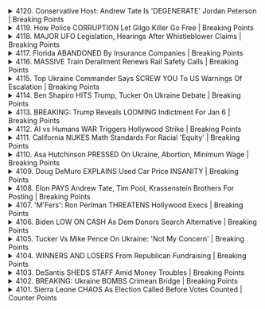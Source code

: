 <details>
<summary>4120. Conservative Host: Andrew Tate Is 'DEGENERATE' Jordan Peterson | Breaking Points</summary><br>

<a href="https://www.youtube.com/watch?v=uOcN-KVAN6E" target="_blank">
    <img src="https://img.youtube.com/vi/uOcN-KVAN6E/maxresdefault.jpg" 
        alt="[Youtube]" width="200">
</a>

# Conservative Host: Andrew Tate Is 'DEGENERATE' Jordan Peterson | Breaking Points


</details>

<details>
<summary>4119. How Police CORRUPTION Let Gilgo Killer Go Free | Breaking Points</summary><br>

<a href="https://www.youtube.com/watch?v=UmrETu84X4s" target="_blank">
    <img src="https://img.youtube.com/vi/UmrETu84X4s/maxresdefault.jpg" 
        alt="[Youtube]" width="200">
</a>

# How Police CORRUPTION Let Gilgo Killer Go Free | Breaking Points


</details>

<details>
<summary>4118. MAJOR UFO Legislation, Hearings After Whistleblower Claims | Breaking Points</summary><br>

<a href="https://www.youtube.com/watch?v=QRDuj6aa_jQ" target="_blank">
    <img src="https://img.youtube.com/vi/QRDuj6aa_jQ/maxresdefault.jpg" 
        alt="[Youtube]" width="200">
</a>

# MAJOR UFO Legislation, Hearings After Whistleblower Claims | Breaking Points


</details>

<details>
<summary>4117. Florida ABANDONED By Insurance Companies | Breaking Points</summary><br>

<a href="https://www.youtube.com/watch?v=fQgy3rCJnr8" target="_blank">
    <img src="https://img.youtube.com/vi/fQgy3rCJnr8/maxresdefault.jpg" 
        alt="[Youtube]" width="200">
</a>

# Florida ABANDONED By Insurance Companies | Breaking Points


</details>

<details>
<summary>4116. MASSIVE Train Derailment Renews Rail Safety Calls | Breaking Points</summary><br>

<a href="https://www.youtube.com/watch?v=-9nm55lWeuI" target="_blank">
    <img src="https://img.youtube.com/vi/-9nm55lWeuI/maxresdefault.jpg" 
        alt="[Youtube]" width="200">
</a>

# MASSIVE Train Derailment Renews Rail Safety Calls | Breaking Points


</details>

<details>
<summary>4115. Top Ukraine Commander Says SCREW YOU To US Warnings Of Escalation | Breaking Points</summary><br>

<a href="https://www.youtube.com/watch?v=uN94EZm5PHc" target="_blank">
    <img src="https://img.youtube.com/vi/uN94EZm5PHc/maxresdefault.jpg" 
        alt="[Youtube]" width="200">
</a>

# Top Ukraine Commander Says SCREW YOU To US Warnings Of Escalation | Breaking Points


</details>

<details>
<summary>4114. Ben Shapiro HITS Trump, Tucker On Ukraine Debate | Breaking Points</summary><br>

<a href="https://www.youtube.com/watch?v=NKndiQkMPOo" target="_blank">
    <img src="https://img.youtube.com/vi/NKndiQkMPOo/maxresdefault.jpg" 
        alt="[Youtube]" width="200">
</a>

# Ben Shapiro HITS Trump, Tucker On Ukraine Debate | Breaking Points


</details>

<details>
<summary>4113. BREAKING: Trump Reveals LOOMING Indictment For Jan 6 | Breaking Points</summary><br>

<a href="https://www.youtube.com/watch?v=KBw_iYp9QS4" target="_blank">
    <img src="https://img.youtube.com/vi/KBw_iYp9QS4/maxresdefault.jpg" 
        alt="[Youtube]" width="200">
</a>

# BREAKING: Trump Reveals LOOMING Indictment For Jan 6 | Breaking Points


</details>

<details>
<summary>4112. AI vs Humans WAR Triggers Hollywood Strike | Breaking Points</summary><br>

<a href="https://www.youtube.com/watch?v=GAU9QX5BOdA" target="_blank">
    <img src="https://img.youtube.com/vi/GAU9QX5BOdA/maxresdefault.jpg" 
        alt="[Youtube]" width="200">
</a>

# AI vs Humans WAR Triggers Hollywood Strike | Breaking Points


</details>

<details>
<summary>4111. California NUKES Math Standards For Racial 'Equity' | Breaking Points</summary><br>

<a href="https://www.youtube.com/watch?v=8EalOqHt5-0" target="_blank">
    <img src="https://img.youtube.com/vi/8EalOqHt5-0/maxresdefault.jpg" 
        alt="[Youtube]" width="200">
</a>

# California NUKES Math Standards For Racial 'Equity' | Breaking Points


</details>

<details>
<summary>4110. Asa Hutchinson PRESSED On Ukraine, Abortion, Minimum Wage | Breaking Points</summary><br>

<a href="https://www.youtube.com/watch?v=oGF5qKEfYRo" target="_blank">
    <img src="https://img.youtube.com/vi/oGF5qKEfYRo/maxresdefault.jpg" 
        alt="[Youtube]" width="200">
</a>

# Asa Hutchinson PRESSED On Ukraine, Abortion, Minimum Wage | Breaking Points


</details>

<details>
<summary>4109. Doug DeMuro EXPLAINS Used Car Price INSANITY | Breaking Points</summary><br>

<a href="https://www.youtube.com/watch?v=keh6nfrOuSI" target="_blank">
    <img src="https://img.youtube.com/vi/keh6nfrOuSI/maxresdefault.jpg" 
        alt="[Youtube]" width="200">
</a>

# Doug DeMuro EXPLAINS Used Car Price INSANITY | Breaking Points


</details>

<details>
<summary>4108. Elon PAYS Andrew Tate, Tim Pool, Krassenstein Brothers For Posting | Breaking Points</summary><br>

<a href="https://www.youtube.com/watch?v=F4EWio2O_yk" target="_blank">
    <img src="https://img.youtube.com/vi/F4EWio2O_yk/maxresdefault.jpg" 
        alt="[Youtube]" width="200">
</a>

# Elon PAYS Andrew Tate, Tim Pool, Krassenstein Brothers For Posting | Breaking Points


</details>

<details>
<summary>4107. 'M'Fers': Ron Perlman THREATENS Hollywood Execs | Breaking Points</summary><br>

<a href="https://www.youtube.com/watch?v=6luQfTg8B1c" target="_blank">
    <img src="https://img.youtube.com/vi/6luQfTg8B1c/maxresdefault.jpg" 
        alt="[Youtube]" width="200">
</a>

# 'M'Fers': Ron Perlman THREATENS Hollywood Execs | Breaking Points


</details>

<details>
<summary>4106. Biden LOW ON CASH As Dem Donors Search Alternative | Breaking Points</summary><br>

<a href="https://www.youtube.com/watch?v=2uMKVb69w5E" target="_blank">
    <img src="https://img.youtube.com/vi/2uMKVb69w5E/maxresdefault.jpg" 
        alt="[Youtube]" width="200">
</a>

# Biden LOW ON CASH As Dem Donors Search Alternative | Breaking Points


</details>

<details>
<summary>4105. Tucker Vs Mike Pence On Ukraine: 'Not My Concern' | Breaking Points</summary><br>

<a href="https://www.youtube.com/watch?v=4n5-EwlPfL8" target="_blank">
    <img src="https://img.youtube.com/vi/4n5-EwlPfL8/maxresdefault.jpg" 
        alt="[Youtube]" width="200">
</a>

# Tucker Vs Mike Pence On Ukraine: 'Not My Concern' | Breaking Points


</details>

<details>
<summary>4104. WINNERS AND LOSERS From Republican Fundraising | Breaking Points</summary><br>

<a href="https://www.youtube.com/watch?v=b_hdd5zWuCs" target="_blank">
    <img src="https://img.youtube.com/vi/b_hdd5zWuCs/maxresdefault.jpg" 
        alt="[Youtube]" width="200">
</a>

# WINNERS AND LOSERS From Republican Fundraising | Breaking Points


</details>

<details>
<summary>4103. DeSantis SHEDS STAFF Amid Money Troubles | Breaking Points</summary><br>

<a href="https://www.youtube.com/watch?v=CA3a3tQL6zY" target="_blank">
    <img src="https://img.youtube.com/vi/CA3a3tQL6zY/maxresdefault.jpg" 
        alt="[Youtube]" width="200">
</a>

# DeSantis SHEDS STAFF Amid Money Troubles | Breaking Points


</details>

<details>
<summary>4102. BREAKING: Ukraine BOMBS Crimean Bridge | Breaking Points</summary><br>

<a href="https://www.youtube.com/watch?v=ZE1z9bjdBro" target="_blank">
    <img src="https://img.youtube.com/vi/ZE1z9bjdBro/maxresdefault.jpg" 
        alt="[Youtube]" width="200">
</a>

# BREAKING: Ukraine BOMBS Crimean Bridge | Breaking Points


</details>

<details>
<summary>4101. Sierra Leone CHAOS As Election Called Before Votes Counted | Counter Points</summary><br>

<a href="https://www.youtube.com/watch?v=HaWqQe3QMQw" target="_blank">
    <img src="https://img.youtube.com/vi/HaWqQe3QMQw/maxresdefault.jpg" 
        alt="[Youtube]" width="200">
</a>

# Sierra Leone CHAOS As Election Called Before Votes Counted | Counter Points


</details>

